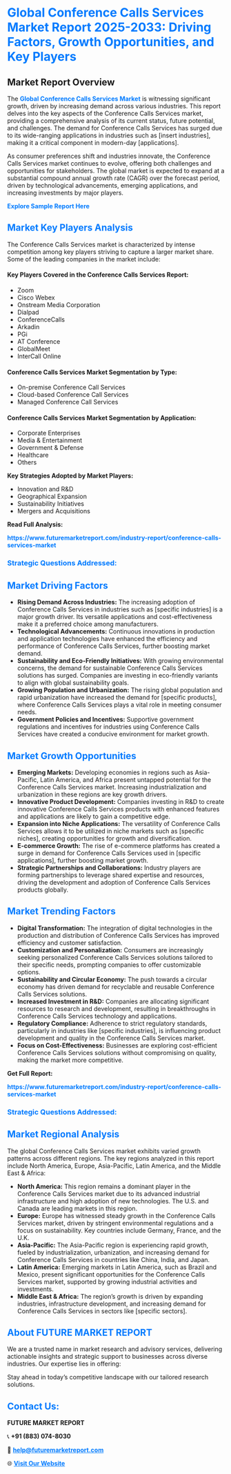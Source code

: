 <h1 style="color: #007BFF;">Global Conference Calls Services Market Report 2025-2033: Driving Factors, Growth Opportunities, and Key Players</h1>

<section id="overview">
<h2>Market Report Overview</h2>
<p>The <a href="https://www.futuremarketreport.com/industry-report/conference-calls-services-market" style="color: #007BFF; text-decoration: none;"><strong>Global Conference Calls Services Market</strong></a> is witnessing significant growth, driven by increasing demand across various industries. This report delves into the key aspects of the Conference Calls Services market, providing a comprehensive analysis of its current status, future potential, and challenges. The demand for Conference Calls Services has surged due to its wide-ranging applications in industries such as [insert industries], making it a critical component in modern-day [applications].</p>
<p>As consumer preferences shift and industries innovate, the Conference Calls Services market continues to evolve, offering both challenges and opportunities for stakeholders. The global market is expected to expand at a substantial compound annual growth rate (CAGR) over the forecast period, driven by technological advancements, emerging applications, and increasing investments by major players.</p>
</section>

<section id="overview">
<p><a href="https://www.futuremarketreport.com/request-sample/reportId=62218" style="color: #007BFF; text-decoration: none;"><strong>Explore Sample Report Here</strong></a></p>
</section>

<section id="key-players">
<h2 style="color: #007BFF;">Market Key Players Analysis</h2>
<p>The Conference Calls Services market is characterized by intense competition among key players striving to capture a larger market share. Some of the leading companies in the market include:</p>
<h4>Key Players Covered in the Conference Calls Services Report:</h4>
<ul><li>Zoom</li><li>Cisco Webex</li><li>Onstream Media Corporation</li><li>Dialpad</li><li>ConferenceCalls</li><li>Arkadin</li><li>PGi</li><li>AT Conference</li><li>GlobalMeet</li><li>InterCall Online</li></ul>
<h4>Conference Calls Services Market Segmentation by Type:</h4>
<ul><li>On-premise Conference Call Services</li><li>Cloud-based Conference Call Services</li><li>Managed Conference Call Services</li></ul>

<h4>Conference Calls Services Market Segmentation by Application:</h4>
<ul><li>Corporate Enterprises</li><li>Media &amp; Entertainment</li><li>Government &amp; Defense</li><li>Healthcare</li><li>Others</li></ul>
<p><strong>Key Strategies Adopted by Market Players:</strong></p>
<ul>
<li>Innovation and R&D</li>
<li>Geographical Expansion</li>
<li>Sustainability Initiatives</li>
<li>Mergers and Acquisitions</li>
</ul>
</section>

<section>
<p><strong>Read Full Analysis: </strong></p><a href="https://www.futuremarketreport.com/industry-report/conference-calls-services-market" style="color: #007BFF; text-decoration: none;"><strong>https://www.futuremarketreport.com/industry-report/conference-calls-services-market</strong></a>
<h3 style="color: #007BFF;">Strategic Questions Addressed:</h3>
</section>

<section id="driving-factors">
<h2 style="color: #007BFF;">Market Driving Factors</h2>
<ul>
<li><strong>Rising Demand Across Industries:</strong> The increasing adoption of Conference Calls Services in industries such as [specific industries] is a major growth driver. Its versatile applications and cost-effectiveness make it a preferred choice among manufacturers.</li>
<li><strong>Technological Advancements:</strong> Continuous innovations in production and application technologies have enhanced the efficiency and performance of Conference Calls Services, further boosting market demand.</li>
<li><strong>Sustainability and Eco-Friendly Initiatives:</strong> With growing environmental concerns, the demand for sustainable Conference Calls Services solutions has surged. Companies are investing in eco-friendly variants to align with global sustainability goals.</li>
<li><strong>Growing Population and Urbanization:</strong> The rising global population and rapid urbanization have increased the demand for [specific products], where Conference Calls Services plays a vital role in meeting consumer needs.</li>
<li><strong>Government Policies and Incentives:</strong> Supportive government regulations and incentives for industries using Conference Calls Services have created a conducive environment for market growth.</li>
</ul>
</section>

<section id="growth-opportunities">
<h2 style="color: #007BFF;">Market Growth Opportunities</h2>
<ul>
<li><strong>Emerging Markets:</strong> Developing economies in regions such as Asia-Pacific, Latin America, and Africa present untapped potential for the Conference Calls Services market. Increasing industrialization and urbanization in these regions are key growth drivers.</li>
<li><strong>Innovative Product Development:</strong> Companies investing in R&D to create innovative Conference Calls Services products with enhanced features and applications are likely to gain a competitive edge.</li>
<li><strong>Expansion into Niche Applications:</strong> The versatility of Conference Calls Services allows it to be utilized in niche markets such as [specific niches], creating opportunities for growth and diversification.</li>
<li><strong>E-commerce Growth:</strong> The rise of e-commerce platforms has created a surge in demand for Conference Calls Services used in [specific applications], further boosting market growth.</li>
<li><strong>Strategic Partnerships and Collaborations:</strong> Industry players are forming partnerships to leverage shared expertise and resources, driving the development and adoption of Conference Calls Services products globally.</li>
</ul>
</section>

<section id="trending-factors">
<h2 style="color: #007BFF;">Market Trending Factors</h2>
<ul>
<li><strong>Digital Transformation:</strong> The integration of digital technologies in the production and distribution of Conference Calls Services has improved efficiency and customer satisfaction.</li>
<li><strong>Customization and Personalization:</strong> Consumers are increasingly seeking personalized Conference Calls Services solutions tailored to their specific needs, prompting companies to offer customizable options.</li>
<li><strong>Sustainability and Circular Economy:</strong> The push towards a circular economy has driven demand for recyclable and reusable Conference Calls Services solutions.</li>
<li><strong>Increased Investment in R&D:</strong> Companies are allocating significant resources to research and development, resulting in breakthroughs in Conference Calls Services technology and applications.</li>
<li><strong>Regulatory Compliance:</strong> Adherence to strict regulatory standards, particularly in industries like [specific industries], is influencing product development and quality in the Conference Calls Services market.</li>
<li><strong>Focus on Cost-Effectiveness:</strong> Businesses are exploring cost-efficient Conference Calls Services solutions without compromising on quality, making the market more competitive.</li>
</ul>
</section>

<section>
<p><strong>Get Full Report: </strong></p><a href="https://www.futuremarketreport.com/industry-report/conference-calls-services-market" style="color: #007BFF; text-decoration: none;"><strong>https://www.futuremarketreport.com/industry-report/conference-calls-services-market</strong></a>
<h3 style="color: #007BFF;">Strategic Questions Addressed:</h3>
</section>


<section id="regional-analysis">
<h2 style="color: #007BFF;">Market Regional Analysis</h2>
<p>The global Conference Calls Services market exhibits varied growth patterns across different regions. The key regions analyzed in this report include North America, Europe, Asia-Pacific, Latin America, and the Middle East & Africa:</p>
<ul>
<li><strong>North America:</strong> This region remains a dominant player in the Conference Calls Services market due to its advanced industrial infrastructure and high adoption of new technologies. The U.S. and Canada are leading markets in this region.</li>
<li><strong>Europe:</strong> Europe has witnessed steady growth in the Conference Calls Services market, driven by stringent environmental regulations and a focus on sustainability. Key countries include Germany, France, and the U.K.</li>
<li><strong>Asia-Pacific:</strong> The Asia-Pacific region is experiencing rapid growth, fueled by industrialization, urbanization, and increasing demand for Conference Calls Services in countries like China, India, and Japan.</li>
<li><strong>Latin America:</strong> Emerging markets in Latin America, such as Brazil and Mexico, present significant opportunities for the Conference Calls Services market, supported by growing industrial activities and investments.</li>
<li><strong>Middle East & Africa:</strong> The region’s growth is driven by expanding industries, infrastructure development, and increasing demand for Conference Calls Services in sectors like [specific sectors].</li>
</ul>
</section>

<footer>
<h2 style="color: #007BFF;">About FUTURE MARKET REPORT</h2>
<p>We are a trusted name in market research and advisory services, delivering actionable insights and strategic support to businesses across diverse industries. Our expertise lies in offering:</p>

<p>Stay ahead in today’s competitive landscape with our tailored research solutions.</p>

<h2 style="color: #007BFF;">Contact Us:</h2>
<p><strong>FUTURE MARKET REPORT</strong></p>
<p>📞 <strong>+91 (883) 074-8030</strong></p>
<p>📧 <strong><a href="mailto:help@futuremarketreport.com" style="color: #007BFF;">help@futuremarketreport.com</a></strong></p>
<p>🌐 <strong><a href="https://www.futuremarketreport.com/" style="color: #007BFF;">Visit Our Website</a></strong></p>
</footer>